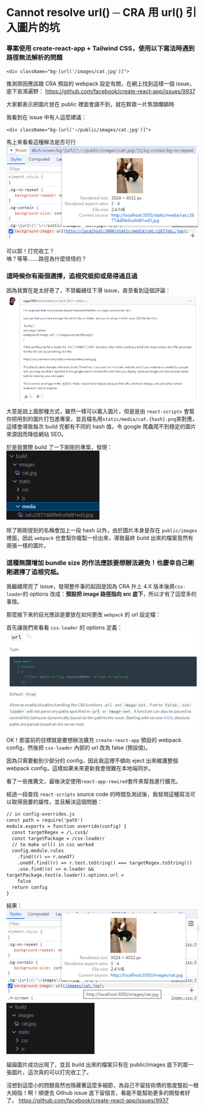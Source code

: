 # Cannot resolve url() ─ CRA 用 url() 引入圖片的坑

### 專案使用 create-react-app + Tailwind CSS，使用以下寫法時遇到路徑無法解析的問題

`<div className="bg-[url('/images/cat.jpg')]">`

推測原因應該跟 CRA 預設的 webpack 設定有關，在網上找到這樣一個 issue，底下哀鴻遍野：
https://github.com/facebook/create-react-app/issues/9937

大家都表示把圖片放在 public 裡面會讀不到，就在群眾一片焦頭爛額時<br>

我看到在 issue 中有人這麼建議：

`<div className="bg-[url('~/public/images/cat.jpg')]">`

馬上來看看這種解法是否可行
![~public](../../images/craUrlPath/~public.png)

可以耶！打完收工？<br>
咦？等等.......路徑為什麼怪怪的？

### 這時候你有兩個選擇，追根究柢抑或是得過且過

因為我實在是太好奇了，不禁繼續往下滑 issue，直至看到這個評論：
![seo](../../images/craUrlPath/seo.png)
大意是說上面那種方式，雖然一樣可以載入圖片，但是是由 `react-scripts` 會幫你把用到的圖片打包進專案，並且檔名用`static/media/cat.{hash}.png`來對應，這樣會導致每次 build 完都有不同的 hash 值，令 google 爬蟲爬不到穩定的圖片來源因而降低網站 SEO。

於是我實際 build 了一下剛剛的專案，發現：<br>
![~public build](../../images/craUrlPath/~publicBuild.png)

除了剛剛提到的名稱會加上一段 hash 以外，由於圖片本身是存在 `public/images` 裡面，因此 `webpack` 也會幫你複製一份出來，導致最終 build 出來的檔案竟然有兩張一樣的圖片。

### 這種無謂增加 bundle size 的作法應該要想辦法避免！也慶幸自己剛剛選擇了追根究柢。

我繼續爬完了 issue，發現整件事的起因是因為 CRA 升上 4.X 版本後將`css-loader`的 options 改成：**預設把 image 路徑指向 src 底下**，所以才有了這麼多的事情。

那麼接下來的目光應該是要放在如何更改 `webpack` 的 url 設定檔：

首先讓我們來看看 `css-loader` 的 options 定義：
![url def](../../images/craUrlPath/optionsUrlDef.png)

OK！那當前的目標就是要想辦法擴充 `create-react-app` 預設的 webpack config，然後把 `css-loader` 內部的 url 改為 false (預設值)。

因為只需要動到少部分的 config，因此我這裡不傾向 eject 出來維護整個 webpack config，這樣如果未來更新我會很難在本地端同步。

看了一些推薦文，最後決定使用`react-app-rewired`套件來幫我進行擴充。

經過一段查找 `react-scripts` source code 的時間及測試後，我發現這種寫法可以取得我要的屬性，並且解決這個問題：

```
// in config-overrides.js
const path = require('path')
module.exports = function override(config) {
  const targetRegex = /\.css$/
  const targetPackage = /css-loader/
  // to make url() in css worked
  config.module.rules
    .find((r) => r.oneOf)
    .oneOf.find((r) => r.test.toString() === targetRegex.toString())
    .use.find((o) => o.loader && targetPackage.test(o.loader)).options.url =
    false
  return config
}
```

結果：<br>
![result](../../images/craUrlPath/solution.png)
![build result](../../images/craUrlPath/build.png)

貓貓圖片成功出現了，並且 build 出來的檔案只有在 public/images 底下的那一張圖片，這次真的可以打完收工了。

沒想到這麼小的問題竟然也隱藏著這麼多細節，為自己不留技術債的態度豎起一根大拇指！啊！順便去 Github issue 底下留個言，看能不能幫助更多的開發者好了。
https://github.com/facebook/create-react-app/issues/9937

